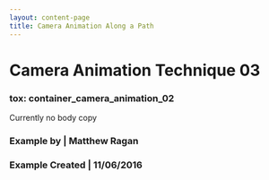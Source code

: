 ```yaml
---
layout: content-page
title: Camera Animation Along a Path
---
```


# Camera Animation Technique 03
### tox: container_camera_animation_02

Currently no body copy

### Example by | Matthew Ragan
### Example Created | 11/06/2016